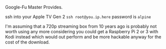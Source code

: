 Google-Fu Master Provides.

ssh into your Apple TV Gen 2 `ssh root@you.ip.here`
password is `alpine`

I'm assuming that a 720p streaming box from 10 years ago is probably not worth using any more considering you could get a Raspberry Pi 2 or 3 with Kodi instead which would out perform and be more hackable anyway for the cost of the download.
